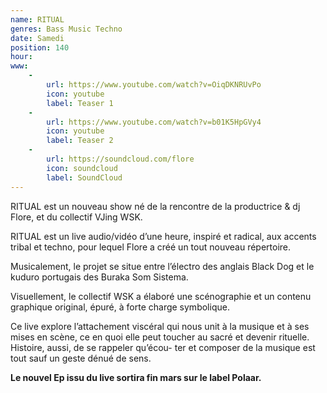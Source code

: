 ```yaml
---
name: RITUAL
genres: Bass Music Techno
date: Samedi
position: 140
hour:
www:
    -
        url: https://www.youtube.com/watch?v=OiqDKNRUvPo
        icon: youtube
        label: Teaser 1
    -
        url: https://www.youtube.com/watch?v=b01K5HpGVy4
        icon: youtube
        label: Teaser 2
    -
        url: https://soundcloud.com/flore
        icon: soundcloud
        label: SoundCloud
---
```

RITUAL est un nouveau show né de la rencontre de la productrice & dj Flore, et du collectif VJing WSK.

RITUAL est un live audio/vidéo d’une heure, inspiré et radical, aux accents tribal et techno, pour lequel Flore a créé un tout nouveau répertoire.

Musicalement, le projet se situe entre l’électro des anglais Black Dog et le kuduro portugais des Buraka Som Sistema.

Visuellement, le collectif WSK a élaboré une scénographie et un contenu graphique original, épuré, à forte charge symbolique.

Ce live explore l’attachement viscéral qui nous unit à la musique et à ses mises en scène, ce en quoi elle peut toucher au sacré et devenir rituelle. Histoire, aussi, de se rappeler qu’écou- ter et composer de la musique est tout sauf un geste dénué de sens.

<b>Le nouvel Ep issu du live sortira fin mars sur le label Polaar.</b>
